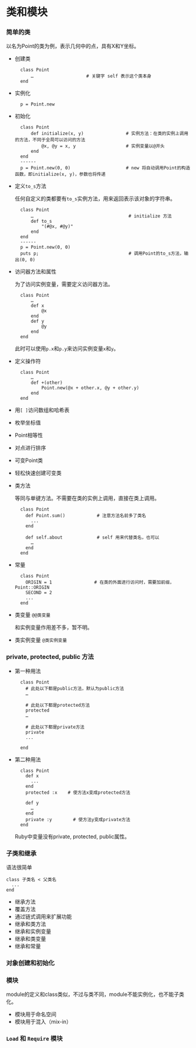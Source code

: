# 类和模块

### 简单的类

以名为Point的类为例，表示几何中的点，具有X和Y坐标。

* 创建类

        class Point        
            …                    # 关键字 self 表示这个类本身
        end

* 实例化

        p = Point.new

* 初始化

        class Point
            def initialize(x, y)                # 实例方法：在类的实例上调用的方法，不同于全局可以访问的方法
                @x, @y = x, y                   # 实例变量以@开头
            end
        end
        ------
        p = Point.new(0, 0)                     # new 将自动调用Point的构造函数，即initialize(x, y)，参数也将传递 

* 定义`to_s`方法

    任何自定义的类都要有`to_s`实例方法，用来返回表示该对象的字符串。
    
        class Point
            …                                    # initialize 方法
            def to_s
                "(#@x, #@y)"
            end
        end
        ------
        p = Point.new(0, 0)
        puts p;                                  # 调用Point的to_s方法，输出(0, 0)

* 访问器方法和属性

    为了访问实例变量，需要定义访问器方法。
    
        class Point
            …
            def x
                @x
            end
            def y
                @y
            end
        end
        
    此时可以使用`p.x`和`p.y`来访问实例变量`x`和`y`。

* 定义操作符

        class Point
            …
            def +(other)
                Point.new(@x + other.x, @y + other.y)
            end
        end

* 用`[ ]`访问数组和哈希表
* 枚举坐标值
* Point相等性
* 对点进行排序
* 可变Point类
* 轻松快速创建可变类
* 类方法

    等同与单键方法。不需要在类的实例上调用，直接在类上调用。
        
        class Point
          def Point.sum()            # 注意方法名前多了类名
            ...
          end
          
          def self.about             # self 用来代替类名，也可以
            …
          end
        end

* 常量

        class Point
          ORIGIN = 1                # 在类的外面进行访问时，需要加前缀，Point::ORIGIN
          SECOND = 2
          ...
        end

* 类变量 `@@类变量`

    和实例变量作用差不多，暂不明。

* 类实例变量 `@类实例变量`

### private, protected, public 方法

* 第一种用法

        class Point
          # 此处以下都是public方法，默认为public方法
          …
          
          # 此处以下都是protected方法
          protected
          …
          
          # 此处以下都是private方法
          private
          ...
        
        end

* 第二种用法

        class Point
          def x
            ...
          end
          protected :x    # 使方法x变成protected方法
          
          def y
            …
          end
          private :y        # 使方法y变成private方法
        end

    Ruby中变量没有private, protected, public属性。

### 子类和继承
语法很简单

    class 子类名 < 父类名
      ...
    end
    
* 继承方法
* 覆盖方法
* 通过链式调用来扩展功能
* 继承和类方法
* 继承和实例变量
* 继承和类变量
* 继承和常量

### 对象创建和初始化

### 模块
module的定义和class类似，不过与类不同，module不能实例化，也不能子类化。

* 模块用于命名空间
* 模块用于混入（mix-in）

### `Load` 和 `Require` 模块